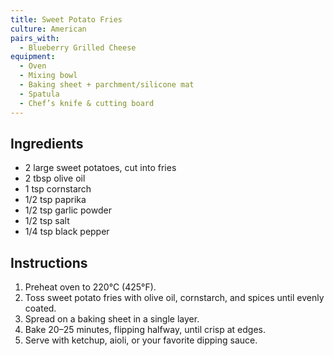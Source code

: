 ```yaml
---
title: Sweet Potato Fries
culture: American
pairs_with:
  - Blueberry Grilled Cheese
equipment:
  - Oven
  - Mixing bowl
  - Baking sheet + parchment/silicone mat
  - Spatula
  - Chef’s knife & cutting board
---
```


## Ingredients
- 2 large sweet potatoes, cut into fries
- 2 tbsp olive oil
- 1 tsp cornstarch
- 1/2 tsp paprika
- 1/2 tsp garlic powder
- 1/2 tsp salt
- 1/4 tsp black pepper

## Instructions
1. Preheat oven to 220°C (425°F).
2. Toss sweet potato fries with olive oil, cornstarch, and spices until evenly coated.
3. Spread on a baking sheet in a single layer.
4. Bake 20–25 minutes, flipping halfway, until crisp at edges.
5. Serve with ketchup, aioli, or your favorite dipping sauce.
